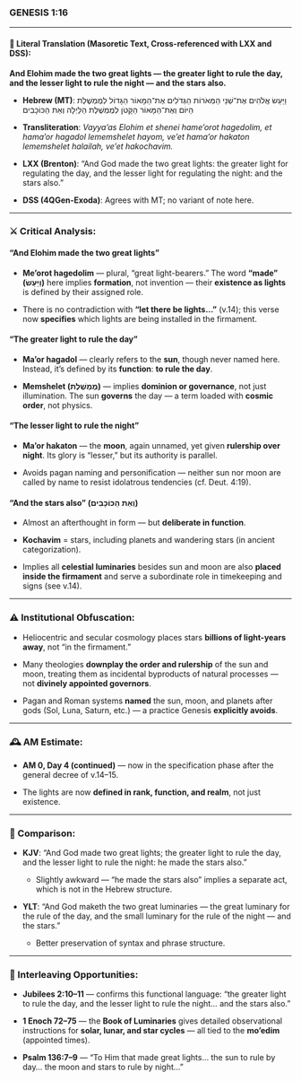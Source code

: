 ### **GENESIS 1:16**

---

#### 📜 Literal Translation (Masoretic Text, Cross-referenced with LXX and DSS):

**And Elohim made the two great lights — the greater light to rule the day, and the lesser light to rule the night — and the stars also.**

- **Hebrew (MT)**: וַיַּעַשׂ אֱלֹהִים אֶת־שְׁנֵי הַמְּאֹרוֹת הַגְּדֹלִים אֶת־הַמָּאוֹר הַגָּדוֹל לְמֶמְשֶׁלֶת הַיּוֹם וְאֶת־הַמָּאוֹר הַקָּטֹן לְמֶמְשֶׁלֶת הַלַּיְלָה וְאֵת הַכּוֹכָבִים
    
- **Transliteration**: _Vayya’as Elohim et shenei hame’orot hagedolim, et hama’or hagadol lememshelet hayom, ve’et hama’or hakaton lememshelet halailah, ve’et hakochavim._
    
- **LXX (Brenton)**: “And God made the two great lights: the greater light for regulating the day, and the lesser light for regulating the night: and the stars also.”
    
- **DSS (4QGen-Exoda)**: Agrees with MT; no variant of note here.
    

---

### ⚔️ Critical Analysis:

#### **“And Elohim made the two great lights”**

- **Me’orot hagedolim** — plural, “great light-bearers.” The word **“made” (וַיַּעַשׂ)** here implies **formation**, not invention — their **existence as lights** is defined by their assigned role.
    
- There is no contradiction with **“let there be lights…”** (v.14); this verse now **specifies** which lights are being installed in the firmament.
    

#### **“The greater light to rule the day”**

- **Ma’or hagadol** — clearly refers to the **sun**, though never named here. Instead, it’s defined by its **function**: **to rule the day**.
    
- **Memshelet (מֶמְשֶׁלֶת)** — implies **dominion or governance**, not just illumination. The sun **governs** the day — a term loaded with **cosmic order**, not physics.
    

#### **“The lesser light to rule the night”**

- **Ma’or hakaton** — the **moon**, again unnamed, yet given **rulership over night**. Its glory is “lesser,” but its authority is parallel.
    
- Avoids pagan naming and personification — neither sun nor moon are called by name to resist idolatrous tendencies (cf. Deut. 4:19).
    

#### **“And the stars also” (וְאֵת הַכּוֹכָבִים)**

- Almost an afterthought in form — but **deliberate in function**.
    
- **Kochavim** = stars, including planets and wandering stars (in ancient categorization).
    
- Implies all **celestial luminaries** besides sun and moon are also **placed inside the firmament** and serve a subordinate role in timekeeping and signs (see v.14).
    

---

### ⚠️ Institutional Obfuscation:

- Heliocentric and secular cosmology places stars **billions of light-years away**, not “in the firmament.”
    
- Many theologies **downplay the order and rulership** of the sun and moon, treating them as incidental byproducts of natural processes — not **divinely appointed governors**.
    
- Pagan and Roman systems **named** the sun, moon, and planets after gods (Sol, Luna, Saturn, etc.) — a practice Genesis **explicitly avoids**.
    

---

### 🕰️ AM Estimate:

- **AM 0, Day 4 (continued)** — now in the specification phase after the general decree of v.14–15.
    
- The lights are now **defined in rank, function, and realm**, not just existence.
    

---

### 📖 Comparison:

- **KJV**: “And God made two great lights; the greater light to rule the day, and the lesser light to rule the night: he made the stars also.”
    
    - Slightly awkward — “he made the stars also” implies a separate act, which is not in the Hebrew structure.
        
- **YLT**: “And God maketh the two great luminaries — the great luminary for the rule of the day, and the small luminary for the rule of the night — and the stars.”
    
    - Better preservation of syntax and phrase structure.
        

---

### 🔗 Interleaving Opportunities:

- **Jubilees 2:10–11** — confirms this functional language: “the greater light to rule the day, and the lesser light to rule the night… and the stars also.”
    
- **1 Enoch 72–75** — the **Book of Luminaries** gives detailed observational instructions for **solar, lunar, and star cycles** — all tied to the **mo’edim** (appointed times).
    
- **Psalm 136:7–9** — “To Him that made great lights… the sun to rule by day… the moon and stars to rule by night…”